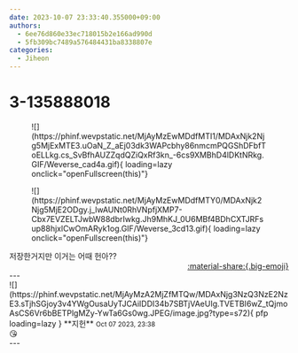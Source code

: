 ```yaml
---
date: 2023-10-07 23:33:40.355000+09:00
authors:
  - 6ee76d860e33ec718015b2e166ad990d
  - 5fb309bc7489a576484431ba8338807e
categories:
  - Jiheon
---
```


# 3-135888018

<div class="post-container" markdown="1">
<div class="content-container md-sidebar__scrollwrap" markdown="1">


<figure markdown="1">
![](https://phinf.wevpstatic.net/MjAyMzEwMDdfMTI1/MDAxNjk2Njg5MjExMTE3.uOaN_Z_aEj03dk3WAPcbhy86nmcmPQGShDFbfToELLkg.cs_SvBfhAUZZqdQZiQxRf3kn_-6cs9XMBhD4lDKtNRkg.GIF/Weverse_cad4a.gif){ loading=lazy onclick="openFullscreen(this)"}
</figure>

<figure markdown="1">
![](https://phinf.wevpstatic.net/MjAyMzEwMDdfMTY0/MDAxNjk2Njg5MjE2ODgy.j_lwAUNt0RhVNpfjXMP7-Cbx7EVZELTJwbW88dbrIwkg.Jh9MhKJ_0U6MBf4BDhCXTJRFsup88hjxlCwOmARyk1og.GIF/Weverse_3cd13.gif){ loading=lazy onclick="openFullscreen(this)"}
</figure>
저장한거지만 이거는 어때 헌아??

</div>
</div>

<div style="text-align: right;" markdown="1">
<a href="https://weverse.io/fromis9/fanpost/3-135888018" style="text-align: right;">:material-share:{.big-emoji}</a>
</div>
---

<div class="comments-container md-sidebar__scrollwrap" markdown="1">
<div class="comment" markdown="1">
<div class='id-container' markdown="1">
![](https://phinf.wevpstatic.net/MjAyMzA2MjZfMTQw/MDAxNjg3NzQ3NzE2NzE3.sTjhSGjoy3v4YWgOusaUyTJCAiIDDI34b7SBTjVAeUIg.TVETBI6wZ_tQjmoAsCS6Vr6bBETPlgMZy-YwTa6Gs0wg.JPEG/image.jpg?type=s72){ pfp loading=lazy }
**<span class="artist">지헌</span>** <small>Oct 07 2023, 23:38</small><br>
</div>
<div class='comment-body' markdown="1">
😘
</div>
</div>
</div>
---
